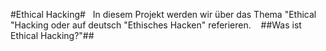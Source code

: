 #Ethical Hacking# &nbsp;
In diesem Projekt werden wir über das Thema "Ethical "Hacking oder auf deutsch "Ethisches Hacken" referieren.&nbsp;
&nbsp;
##Was ist Ethical Hacking?"##&nbsp;
